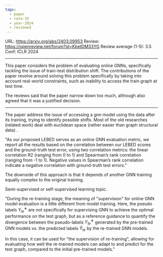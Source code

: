 ```yaml
---
tags:
  - paper
  - rate-35
  - year-2024
  - reviewed
---
```

URL: https://arxiv.org/abs/2403.09953
Review: https://openreview.net/forum?id=KbetDM33YG
Review average (1-5): 3.5
Conf: ICLR 2024

---

This paper considers the problem of evaluating online GNNs, specifically tackling the issue of train-test distribution shift. The contributions of the paper revolve around solving this problem specifically by taking into account real-world constraints, such as inability to access the train graph at test time.

The reviews said that the paper narrow down too much, although also agreed that it was a justified decision.

---

The paper address the issue of accessing a gnn model using the data after its training, trying to identify possible shifts. Most of the old researches (related work) deal with euclidean space (rather easier than graph structural data) <blue highlighted on the paper>.

"As our proposed LEBED serves as an online GNN evaluation metric, we report all the results based on the correlation between our LEBED scores and the ground-truth test error, using two correlation metrics: the linear correlation R2 (ranging from 0 to 1) and Spearman’s rank correlation (ranging from -1 to 1). Negative values in Spearman’s rank correlation indicate a negative correlation with ground-truth test errors."

The downside of this approach is that it depends of another GNN training equally complex to the original training. <appendix c>

Semi-supervised or self-supervised learning topic.

"During the re-training stage, the meaning of "supervision" for online GNN model evaluation is a little different from model training. Here, the pseudo labels $Y_{te}^{∗}$ are not specifically for supervising GNN to achieve the optimal performance on the test graph, but as a reference guidance to quantify the divergence between the pseudo-labels $Y_{te}^{∗}$ generated by the pre-trained GNN models vs. the predicted labels $\hat{Y}_{te}$ by the re-trained GNN models.

In this case, it can be used for "the supervision of re-training", allowing for evaluating how well the re-trained models can adapt to and predict for the test graph, compared to the initial pre-trained models."